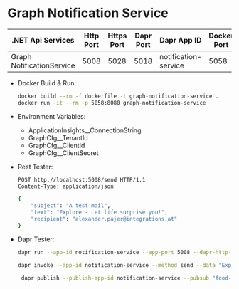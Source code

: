 # Graph Notification Service

| .NET Api Services         | Http Port | Https Port | Dapr Port | Dapr App ID          | Docker Port|
| -------                   | --------- | ---------- | --------- | -------------        | -----      |
| Graph NotificationService | 5008      | 5028       | 5018      | notification-service | 5058       |


- Docker Build & Run: 

    ```bash
    docker build --rm -f dockerfile -t graph-notification-service .
    docker run -it --rm -p 5058:8080 graph-notification-service
    ```

- Environment Variables:
    - ApplicationInsights__ConnectionString
    - GraphCfg__TenantId
    - GraphCfg__ClientId
    - GraphCfg__ClientSecret    

- Rest Tester:

    ```bash
    POST http://localhost:5008/send HTTP/1.1
    Content-Type: application/json

    {
        "subject": "A test mail",
        "text": "Explore - Let life surprise you!",
        "recipient": "alexander.pajer@integrations.at"
    }
    ```

- Dapr Tester:

    ```bash
    dapr run --app-id notification-service --app-port 5008 --dapr-http-port 5018 --components-path ./components -- dotnet run

    ```
    
    ```bash
    dapr invoke --app-id notification-service --method send --data "Explore - Let life surprise you!"
    ```   

    ```bash
     dapr publish --publish-app-id notification-service --pubsub "food-pubsub" --topic "notification-requests" --data "{\"subject\": \"A test mail\", \"text\": \"Explore - Let life surprise you!\", \"recipient\": \"alexander.pajer@integrations.at"}"
    ```   